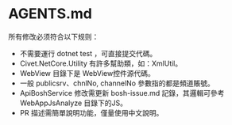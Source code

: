 # AGENTS.md

所有修改必须符合以下规则：
- 不需要運行 dotnet test ，可直接提交代碼。
- Civet.NetCore.Utility 有許多幫助類，如：XmlUtil。
- WebView 目錄下是 WebView控件源代碼。
- 一般 publicsrv、chnlNo, channelNo 參數指的都是頻道賬號。
- ApiBoshService 修改需更新 bosh-issue.md 記錄，其邏輯可參考  WebAppJsAnalyze 目錄下的JS。
- PR 描述需簡單說明功能，僅量使用中文說明。